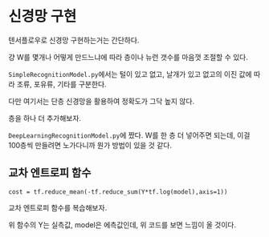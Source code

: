 # 신경망 구현
텐서플로우로 신경망 구현하는거는 간단하다.

걍 W를 몇개나 어떻게 만드느냐에 따라 층이나 뉴런 갯수를 마음껏 조절할 수 있다.

`SimpleRecognitionModel.py`에서는 털이 있고 없고, 날개가 있고 없고의 이진 값에 따라 조류, 포유류, 기타를 구분한다.

다만 여기서는 단층 신경망을 활용하여 정확도가 그닥 높지 않다.

층을 하나 더 추가해보자.

`DeepLearningRecognitionModel.py`에 짰다.
W를 한 층 더 넣어주면 되는데, 이걸 100층씩 만들려면 노가다니까 뭔가 방법이 있을 것 같다.


## 교차 엔트로피 함수
~~~
cost = tf.reduce_mean(-tf.reduce_sum(Y*tf.log(model),axis=1))
~~~
교차 엔트로피 함수를 복습해보자.

위 함수의 Y는 실측값, model은 에측값인데, 위 코드를 보면 느낌이 올 것이다.
